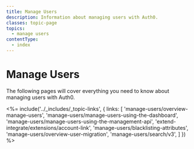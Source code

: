 ```yaml
---
title: Manage Users
description: Information about managing users with Auth0.
classes: topic-page
topics:
  - manage users
contentType:
  - index
---
```

# Manage Users

The following pages will cover everything you need to know about managing users with Auth0. 

<%= include('../_includes/_topic-links', { links: [
  'manage-users/overview-manage-users',
  'manage-users/manage-users-using-the-dashboard',
  'manage-users/manage-users-using-the-management-api',
  'extend-integrate/extensions/account-link',
  'manage-users/blacklisting-attributes',
  'manage-users/overview-user-migration',
  'manage-users/search/v3',
] }) %>